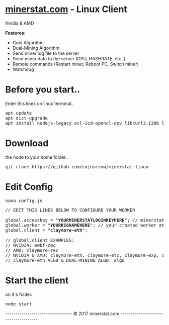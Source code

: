 # <a href="https://minerstat.com" target="_blank">minerstat.com</a> - Linux Client
Nvidia & AMD

<b>Features:</b>
- Coin Algorithm
- Dual-Mining Algorithm
- Send miner log file to the server
- Send miner data to the server (GPU, HASHRATE, etc..)
- Remote commands (Restart miner, Reboot PC, Switch miner)
- Watchdog 

# Before you start..
Enter this lines on linux terminal..
<pre>
apt update
apt dist-upgrade
apt install nodejs-legacy ocl-icd-opencl-dev libcurl3:i386 libcurl4-openssl-dev unzip git
</pre>

# Download
the node to your home folder..
<pre>
git clone https://github.com/coinscrow/minerstat-linux
</pre>

# Edit Config
<pre>
nano config.js
</pre>

<pre>
// EDIT THIS LINES BELOW TO CONFIGURE YOUR WORKER

global.accesskey = "<b>YOURMINERSTATLOGINKEYHERE</b>"; // minerstat.com LOGIN key
global.worker = "<b>YOURRIGNAMEHERE</b>"; // your created worker at the website
global.client = "<b>claymore-eth</b>";

// global.client EXAMPLES:
// NVIDIA: ewbf-zec
// AMD: claymore-zec
// NVIDIA & AMD: claymore-eth, claymore-etc, claymore-exp, claymore-music, claymore-ubq
// claymore-eth ALGO & DUAL-MINING ALGO: algo
</pre>

# Start the client
on it's folder..
<pre>
node start
</pre>



--------------------------------- © 2017 minerstat.com -------------------------------------
